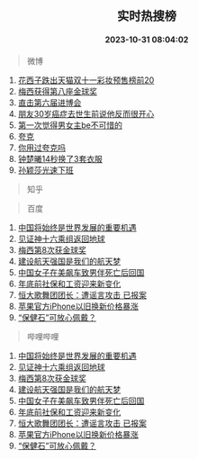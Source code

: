 <div align="center"><h2>实时热搜榜</h2><h4>2023-10-31 08:04:02</h4></div>

> 微博  

1. [花西子跌出天猫双十一彩妆预售榜前20](https://s.weibo.com/weibo?q=%23%E8%8A%B1%E8%A5%BF%E5%AD%90%E8%B7%8C%E5%87%BA%E5%A4%A9%E7%8C%AB%E5%8F%8C%E5%8D%81%E4%B8%80%E5%BD%A9%E5%A6%86%E9%A2%84%E5%94%AE%E6%A6%9C%E5%89%8D20%23&t=31&band_rank=1&Refer=top)<br />
2. [梅西获得第八座金球奖](https://s.weibo.com/weibo?q=%23%E6%A2%85%E8%A5%BF%E8%8E%B7%E5%BE%97%E7%AC%AC%E5%85%AB%E5%BA%A7%E9%87%91%E7%90%83%E5%A5%96%23&t=31&band_rank=2&Refer=top)<br />
3. [直击第六届进博会](https://s.weibo.com/weibo?q=%23%E7%9B%B4%E5%87%BB%E7%AC%AC%E5%85%AD%E5%B1%8A%E8%BF%9B%E5%8D%9A%E4%BC%9A%23&t=31&band_rank=3&Refer=top)<br />
4. [朋友30岁癌症去世生前说他反而很开心](https://s.weibo.com/weibo?q=%23%E6%9C%8B%E5%8F%8B30%E5%B2%81%E7%99%8C%E7%97%87%E5%8E%BB%E4%B8%96%E7%94%9F%E5%89%8D%E8%AF%B4%E4%BB%96%E5%8F%8D%E8%80%8C%E5%BE%88%E5%BC%80%E5%BF%83%23&t=31&band_rank=4&Refer=top)<br />
5. [第一次觉得男女主be不可惜的](https://s.weibo.com/weibo?q=%23%E7%AC%AC%E4%B8%80%E6%AC%A1%E8%A7%89%E5%BE%97%E7%94%B7%E5%A5%B3%E4%B8%BBbe%E4%B8%8D%E5%8F%AF%E6%83%9C%E7%9A%84%23&t=31&band_rank=5&Refer=top)<br />
6. [夸克](https://s.weibo.com/weibo?q=%E5%A4%B8%E5%85%8B&t=31&band_rank=6&Refer=top)<br />
7. [你用过夸克吗](https://s.weibo.com/weibo?q=%23%E4%BD%A0%E7%94%A8%E8%BF%87%E5%A4%B8%E5%85%8B%E5%90%97%23&t=31&band_rank=7&Refer=top)<br />
8. [钟楚曦14秒换了3套衣服](https://s.weibo.com/weibo?q=%23%E9%92%9F%E6%A5%9A%E6%9B%A614%E7%A7%92%E6%8D%A2%E4%BA%863%E5%A5%97%E8%A1%A3%E6%9C%8D%23&t=31&band_rank=8&Refer=top)<br />
9. [孙颖莎光速下班](https://s.weibo.com/weibo?q=%E5%AD%99%E9%A2%96%E8%8E%8E%E5%85%89%E9%80%9F%E4%B8%8B%E7%8F%AD&t=31&band_rank=9&Refer=top)<br />

> 知乎  


> 百度  

1. [中国将始终是世界发展的重要机遇](https://www.baidu.com/s?wd=%E4%B8%AD%E5%9B%BD%E5%B0%86%E5%A7%8B%E7%BB%88%E6%98%AF%E4%B8%96%E7%95%8C%E5%8F%91%E5%B1%95%E7%9A%84%E9%87%8D%E8%A6%81%E6%9C%BA%E9%81%87&sa=fyb_news&rsv_dl=fyb_news)<br />
2. [见证神十六乘组返回地球](https://www.baidu.com/s?wd=%E7%A5%9E%E5%8D%81%E5%85%AD%E4%B9%98%E7%BB%84%E8%BF%94%E5%9B%9E%E5%9C%B0%E7%90%83&sa=fyb_news&rsv_dl=fyb_news)<br />
3. [梅西第8次获金球奖](https://www.baidu.com/s?wd=%E6%A2%85%E8%A5%BF%E7%AC%AC8%E6%AC%A1%E8%8E%B7%E9%87%91%E7%90%83%E5%A5%96&sa=fyb_news&rsv_dl=fyb_news)<br />
4. [建设航天强国是我们的航天梦](https://www.baidu.com/s?wd=%E5%BB%BA%E8%AE%BE%E8%88%AA%E5%A4%A9%E5%BC%BA%E5%9B%BD%E6%98%AF%E6%88%91%E4%BB%AC%E7%9A%84%E8%88%AA%E5%A4%A9%E6%A2%A6&sa=fyb_news&rsv_dl=fyb_news)<br />
5. [中国女子在美飙车致男伴死亡后回国](https://www.baidu.com/s?wd=%E4%B8%AD%E5%9B%BD%E5%A5%B3%E5%AD%90%E5%9C%A8%E7%BE%8E%E9%A3%99%E8%BD%A6%E8%87%B4%E7%94%B7%E4%BC%B4%E6%AD%BB%E4%BA%A1%E5%90%8E%E5%9B%9E%E5%9B%BD&sa=fyb_news&rsv_dl=fyb_news)<br />
6. [年底前社保和工资迎来新变化](https://www.baidu.com/s?wd=%E5%B9%B4%E5%BA%95%E5%89%8D%E7%A4%BE%E4%BF%9D%E5%92%8C%E5%B7%A5%E8%B5%84%E8%BF%8E%E6%9D%A5%E6%96%B0%E5%8F%98%E5%8C%96&sa=fyb_news&rsv_dl=fyb_news)<br />
7. [恒大歌舞团团长：遭谣言攻击 已报案](https://www.baidu.com/s?wd=%E6%81%92%E5%A4%A7%E6%AD%8C%E8%88%9E%E5%9B%A2%E5%9B%A2%E9%95%BF%EF%BC%9A%E9%81%AD%E8%B0%A3%E8%A8%80%E6%94%BB%E5%87%BB+%E5%B7%B2%E6%8A%A5%E6%A1%88&sa=fyb_news&rsv_dl=fyb_news)<br />
8. [苹果官方iPhone以旧换新价格暴涨](https://www.baidu.com/s?wd=%E8%8B%B9%E6%9E%9C%E5%AE%98%E6%96%B9iPhone%E4%BB%A5%E6%97%A7%E6%8D%A2%E6%96%B0%E4%BB%B7%E6%A0%BC%E6%9A%B4%E6%B6%A8&sa=fyb_news&rsv_dl=fyb_news)<br />
9. [“保健石”可放心佩戴？](https://www.baidu.com/s?wd=%E2%80%9C%E4%BF%9D%E5%81%A5%E7%9F%B3%E2%80%9D%E5%8F%AF%E6%94%BE%E5%BF%83%E4%BD%A9%E6%88%B4%EF%BC%9F&sa=fyb_news&rsv_dl=fyb_news)<br />

> 哔哩哔哩  

1. [中国将始终是世界发展的重要机遇](https://www.baidu.com/s?wd=%E4%B8%AD%E5%9B%BD%E5%B0%86%E5%A7%8B%E7%BB%88%E6%98%AF%E4%B8%96%E7%95%8C%E5%8F%91%E5%B1%95%E7%9A%84%E9%87%8D%E8%A6%81%E6%9C%BA%E9%81%87&sa=fyb_news&rsv_dl=fyb_news)<br />
2. [见证神十六乘组返回地球](https://www.baidu.com/s?wd=%E7%A5%9E%E5%8D%81%E5%85%AD%E4%B9%98%E7%BB%84%E8%BF%94%E5%9B%9E%E5%9C%B0%E7%90%83&sa=fyb_news&rsv_dl=fyb_news)<br />
3. [梅西第8次获金球奖](https://www.baidu.com/s?wd=%E6%A2%85%E8%A5%BF%E7%AC%AC8%E6%AC%A1%E8%8E%B7%E9%87%91%E7%90%83%E5%A5%96&sa=fyb_news&rsv_dl=fyb_news)<br />
4. [建设航天强国是我们的航天梦](https://www.baidu.com/s?wd=%E5%BB%BA%E8%AE%BE%E8%88%AA%E5%A4%A9%E5%BC%BA%E5%9B%BD%E6%98%AF%E6%88%91%E4%BB%AC%E7%9A%84%E8%88%AA%E5%A4%A9%E6%A2%A6&sa=fyb_news&rsv_dl=fyb_news)<br />
5. [中国女子在美飙车致男伴死亡后回国](https://www.baidu.com/s?wd=%E4%B8%AD%E5%9B%BD%E5%A5%B3%E5%AD%90%E5%9C%A8%E7%BE%8E%E9%A3%99%E8%BD%A6%E8%87%B4%E7%94%B7%E4%BC%B4%E6%AD%BB%E4%BA%A1%E5%90%8E%E5%9B%9E%E5%9B%BD&sa=fyb_news&rsv_dl=fyb_news)<br />
6. [年底前社保和工资迎来新变化](https://www.baidu.com/s?wd=%E5%B9%B4%E5%BA%95%E5%89%8D%E7%A4%BE%E4%BF%9D%E5%92%8C%E5%B7%A5%E8%B5%84%E8%BF%8E%E6%9D%A5%E6%96%B0%E5%8F%98%E5%8C%96&sa=fyb_news&rsv_dl=fyb_news)<br />
7. [恒大歌舞团团长：遭谣言攻击 已报案](https://www.baidu.com/s?wd=%E6%81%92%E5%A4%A7%E6%AD%8C%E8%88%9E%E5%9B%A2%E5%9B%A2%E9%95%BF%EF%BC%9A%E9%81%AD%E8%B0%A3%E8%A8%80%E6%94%BB%E5%87%BB+%E5%B7%B2%E6%8A%A5%E6%A1%88&sa=fyb_news&rsv_dl=fyb_news)<br />
8. [苹果官方iPhone以旧换新价格暴涨](https://www.baidu.com/s?wd=%E8%8B%B9%E6%9E%9C%E5%AE%98%E6%96%B9iPhone%E4%BB%A5%E6%97%A7%E6%8D%A2%E6%96%B0%E4%BB%B7%E6%A0%BC%E6%9A%B4%E6%B6%A8&sa=fyb_news&rsv_dl=fyb_news)<br />
9. [“保健石”可放心佩戴？](https://www.baidu.com/s?wd=%E2%80%9C%E4%BF%9D%E5%81%A5%E7%9F%B3%E2%80%9D%E5%8F%AF%E6%94%BE%E5%BF%83%E4%BD%A9%E6%88%B4%EF%BC%9F&sa=fyb_news&rsv_dl=fyb_news)<br />
